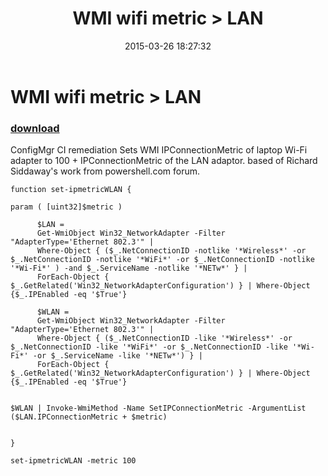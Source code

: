 ﻿---
pid:            5796
parent:         0
children:       
poster:         brockie
title:          WMI wifi metric > LAN 
date:           2015-03-26 18:27:32
description:    ConfigMgr CI remediation Sets WMI IPConnectionMetric of laptop Wi-Fi adapter to 100 + IPConnectionMetric of the LAN adaptor. based of Richard Siddaway's work from powershell.com forum.
format:         posh
---

# WMI wifi metric > LAN 

### [download](5796.ps1)  

ConfigMgr CI remediation Sets WMI IPConnectionMetric of laptop Wi-Fi adapter to 100 + IPConnectionMetric of the LAN adaptor. based of Richard Siddaway's work from powershell.com forum.

```posh
function set-ipmetricWLAN {

param ( [uint32]$metric ) 

      $LAN = 
      Get-WmiObject Win32_NetworkAdapter -Filter "AdapterType='Ethernet 802.3'" |
      Where-Object { ($_.NetConnectionID -notlike '*Wireless*' -or $_.NetConnectionID -notlike '*WiFi*' -or $_.NetConnectionID -notlike '*Wi-Fi*' ) -and $_.ServiceName -notlike '*NETw*' } |
      ForEach-Object { $_.GetRelated('Win32_NetworkAdapterConfiguration') } | Where-Object {$_.IPEnabled -eq '$True'}

      $WLAN = 
      Get-WmiObject Win32_NetworkAdapter -Filter "AdapterType='Ethernet 802.3'" |
      Where-Object { ($_.NetConnectionID -like '*Wireless*' -or $_.NetConnectionID -like '*WiFi*' -or $_.NetConnectionID -like '*Wi-Fi*' -or $_.ServiceName -like '*NETw*') } |
      ForEach-Object { $_.GetRelated('Win32_NetworkAdapterConfiguration') } | Where-Object {$_.IPEnabled -eq '$True'}
      
   
$WLAN | Invoke-WmiMethod -Name SetIPConnectionMetric -ArgumentList ($LAN.IPConnectionMetric + $metric)

      
}

set-ipmetricWLAN -metric 100

```
